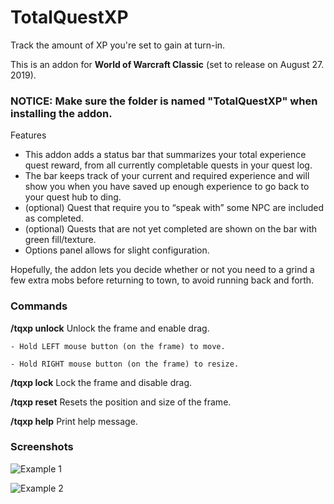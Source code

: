 # TotalQuestXP

Track the amount of XP you're set to gain at turn-in.

This is an addon for **World of Warcraft Classic** (set to release on August 27. 2019).

### NOTICE: Make sure the folder is named "TotalQuestXP" when installing the addon.

Features
* This addon adds a status bar that summarizes your total experience quest reward, from all currently completable quests in your quest log.
* The bar keeps track of your current and required experience and will show you when you have saved up enough experience to go back to your quest hub to ding.
* (optional) Quest that require you to “speak with” some NPC are included as completed.
* (optional) Quests that are not yet completed are shown on the bar with green fill/texture.
* Options panel allows for slight configuration.

Hopefully, the addon lets you decide whether or not you need to a grind a few extra mobs before returning to town, to avoid running back and forth.

### Commands

  **/tqxp unlock**   Unlock the frame and enable drag.

    - Hold LEFT mouse button (on the frame) to move.

    - Hold RIGHT mouse button (on the frame) to resize.
                         
  **/tqxp lock**     Lock the frame and disable drag.

  **/tqxp reset**    Resets the position and size of the frame.

  **/tqxp help**     Print help message.

### Screenshots

![Example 1](https://i.imgur.com/gALVVZy.jpg)

![Example 2](https://i.imgur.com/dMwLlhh.jpg)
